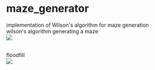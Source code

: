 # maze_generator
implementation of Wilson's algorithm for maze generation
<br> wilson's algorithm generating a maze </br>
![](maze_generator.gif)

<br> floodfill </br>
![](floodfill.gif)
